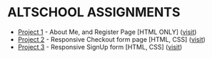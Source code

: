 # ALTSCHOOL ASSIGNMENTS

-   [Project 1](https://github.com/Benedict-arowo/AltSchool/tree/Assignment-1) - About Me, and Register Page [HTML ONLY] ([visit](https://benedict-arowo.github.io/AltSchool/project-1/))
-   [Project 2](https://github.com/Benedict-arowo/AltSchool/tree/Assignment-2) - Responsive Checkout form page [HTML, CSS] ([visit](https://benedict-arowo.github.io/AltSchool/project-2/))
-   [Project 3](https://github.com/Benedict-arowo/AltSchool/tree/Assignment-3) - Responsive SignUp form [HTML, CSS] ([visit](https://benedict-arowo.github.io/AltSchool/project-3/))
